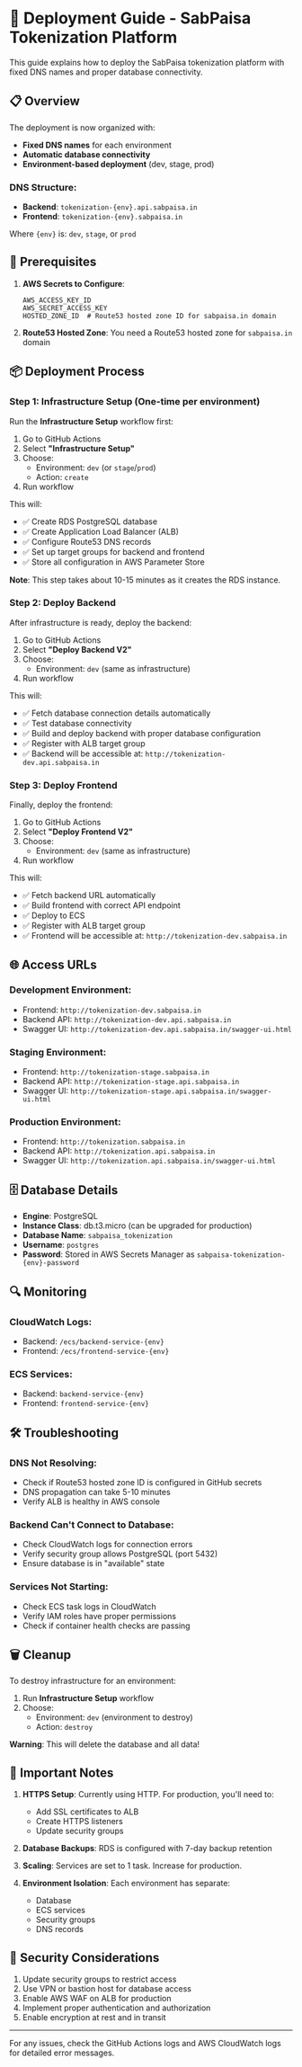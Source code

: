 # 🚀 Deployment Guide - SabPaisa Tokenization Platform

This guide explains how to deploy the SabPaisa tokenization platform with fixed DNS names and proper database connectivity.

## 📋 Overview

The deployment is now organized with:
- **Fixed DNS names** for each environment
- **Automatic database connectivity** 
- **Environment-based deployment** (dev, stage, prod)

### DNS Structure:
- **Backend**: `tokenization-{env}.api.sabpaisa.in`
- **Frontend**: `tokenization-{env}.sabpaisa.in`

Where `{env}` is: `dev`, `stage`, or `prod`

## 🔧 Prerequisites

1. **AWS Secrets to Configure**:
   ```
   AWS_ACCESS_KEY_ID
   AWS_SECRET_ACCESS_KEY
   HOSTED_ZONE_ID  # Route53 hosted zone ID for sabpaisa.in domain
   ```

2. **Route53 Hosted Zone**: You need a Route53 hosted zone for `sabpaisa.in` domain

## 📦 Deployment Process

### Step 1: Infrastructure Setup (One-time per environment)

Run the **Infrastructure Setup** workflow first:

1. Go to GitHub Actions
2. Select **"Infrastructure Setup"**
3. Choose:
   - Environment: `dev` (or `stage`/`prod`)
   - Action: `create`
4. Run workflow

This will:
- ✅ Create RDS PostgreSQL database
- ✅ Create Application Load Balancer (ALB)
- ✅ Configure Route53 DNS records
- ✅ Set up target groups for backend and frontend
- ✅ Store all configuration in AWS Parameter Store

**Note**: This step takes about 10-15 minutes as it creates the RDS instance.

### Step 2: Deploy Backend

After infrastructure is ready, deploy the backend:

1. Go to GitHub Actions
2. Select **"Deploy Backend V2"**
3. Choose:
   - Environment: `dev` (same as infrastructure)
4. Run workflow

This will:
- ✅ Fetch database connection details automatically
- ✅ Test database connectivity
- ✅ Build and deploy backend with proper database configuration
- ✅ Register with ALB target group
- ✅ Backend will be accessible at: `http://tokenization-dev.api.sabpaisa.in`

### Step 3: Deploy Frontend

Finally, deploy the frontend:

1. Go to GitHub Actions
2. Select **"Deploy Frontend V2"**
3. Choose:
   - Environment: `dev` (same as infrastructure)
4. Run workflow

This will:
- ✅ Fetch backend URL automatically
- ✅ Build frontend with correct API endpoint
- ✅ Deploy to ECS
- ✅ Register with ALB target group
- ✅ Frontend will be accessible at: `http://tokenization-dev.sabpaisa.in`

## 🌐 Access URLs

### Development Environment:
- Frontend: `http://tokenization-dev.sabpaisa.in`
- Backend API: `http://tokenization-dev.api.sabpaisa.in`
- Swagger UI: `http://tokenization-dev.api.sabpaisa.in/swagger-ui.html`

### Staging Environment:
- Frontend: `http://tokenization-stage.sabpaisa.in`
- Backend API: `http://tokenization-stage.api.sabpaisa.in`
- Swagger UI: `http://tokenization-stage.api.sabpaisa.in/swagger-ui.html`

### Production Environment:
- Frontend: `http://tokenization.sabpaisa.in`
- Backend API: `http://tokenization.api.sabpaisa.in`
- Swagger UI: `http://tokenization.api.sabpaisa.in/swagger-ui.html`

## 🗄️ Database Details

- **Engine**: PostgreSQL
- **Instance Class**: db.t3.micro (can be upgraded for production)
- **Database Name**: `sabpaisa_tokenization`
- **Username**: `postgres`
- **Password**: Stored in AWS Secrets Manager as `sabpaisa-tokenization-{env}-password`

## 🔍 Monitoring

### CloudWatch Logs:
- Backend: `/ecs/backend-service-{env}`
- Frontend: `/ecs/frontend-service-{env}`

### ECS Services:
- Backend: `backend-service-{env}`
- Frontend: `frontend-service-{env}`

## 🛠️ Troubleshooting

### DNS Not Resolving:
- Check if Route53 hosted zone ID is configured in GitHub secrets
- DNS propagation can take 5-10 minutes
- Verify ALB is healthy in AWS console

### Backend Can't Connect to Database:
- Check CloudWatch logs for connection errors
- Verify security group allows PostgreSQL (port 5432)
- Ensure database is in "available" state

### Services Not Starting:
- Check ECS task logs in CloudWatch
- Verify IAM roles have proper permissions
- Check if container health checks are passing

## 🗑️ Cleanup

To destroy infrastructure for an environment:

1. Run **Infrastructure Setup** workflow
2. Choose:
   - Environment: `dev` (environment to destroy)
   - Action: `destroy`

**Warning**: This will delete the database and all data!

## 📝 Important Notes

1. **HTTPS Setup**: Currently using HTTP. For production, you'll need to:
   - Add SSL certificates to ALB
   - Create HTTPS listeners
   - Update security groups

2. **Database Backups**: RDS is configured with 7-day backup retention

3. **Scaling**: Services are set to 1 task. Increase for production.

4. **Environment Isolation**: Each environment has separate:
   - Database
   - ECS services
   - Security groups
   - DNS records

## 🔐 Security Considerations

1. Update security groups to restrict access
2. Use VPN or bastion host for database access
3. Enable AWS WAF on ALB for production
4. Implement proper authentication and authorization
5. Enable encryption at rest and in transit

---

For any issues, check the GitHub Actions logs and AWS CloudWatch logs for detailed error messages.